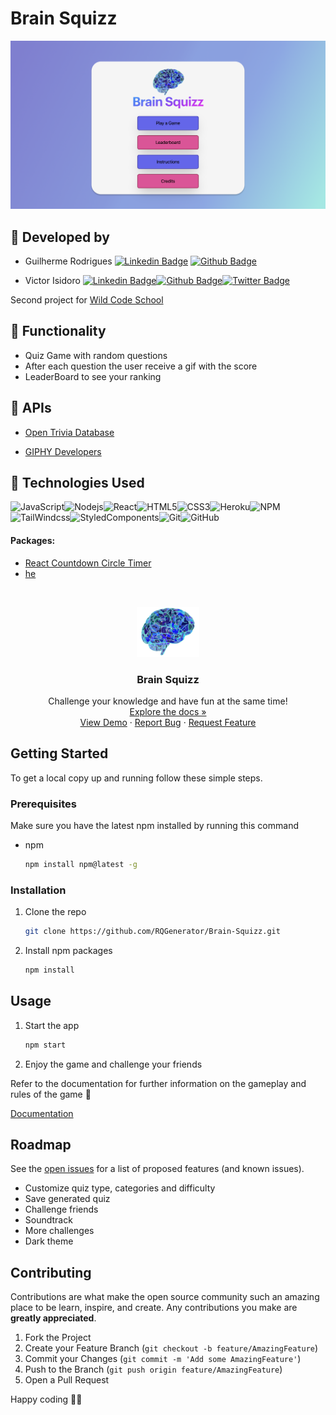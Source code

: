 # Brain Squizz

![Brain Squizz](./public/images/ScreenshotMenu.png)

## 👾 Developed by

- Guilherme Rodrigues
  [![Linkedin Badge](https://img.shields.io/badge/-guilhermerodrigues-blue?style=flat-square&logo=Linkedin&logoColor=white&link=https://www.linkedin.com/in/guilherme-rodrigues-029344162/)](https://www.linkedin.com/in/guilherme-rodrigues-029344162/) [![Github Badge](https://img.shields.io/badge/-Guilhaxr-181717?style=flat-square&logo=Github&logoColor=white&link=https://github.com/Guilhaxr)](https://github.com/Guilhaxr)

- Victor Isidoro
  [![Linkedin Badge](https://img.shields.io/badge/-victorisidoro-blue?style=flat-square&logo=Linkedin&logoColor=white&link=https://www.linkedin.com/in/victorisidoro/)](https://www.linkedin.com/in/victorisidoro/)[![Github Badge](https://img.shields.io/badge/-vtr84-181717?style=flat-square&logo=Github&logoColor=white&link=https://www.github.com/vtr84/)](https://www.github.com/vtr84/)[![Twitter Badge](https://img.shields.io/badge/-vtr84-1572B6?style=flat-square&logo=Twitter&logoColor=white&link=https://twitter.com/vtr84)](https://twitter.com/vtr84)

Second project for [Wild Code School](http://wildcodeschool.com)

## 👾 Functionality

- Quiz Game with random questions
- After each question the user receive a gif with the score
- LeaderBoard to see your ranking

## 👾 APIs

- [Open Trivia Database](https://opentdb.com/)

- [GIPHY Developers](https://developers.giphy.com/)

## 👾 Technologies Used

![JavaScript](https://img.shields.io/badge/-JavaScript-black?style=flat-square&logo=javascript)![Nodejs](https://img.shields.io/badge/-Nodejs-black?style=flat-square&logo=Node.js)![React](https://img.shields.io/badge/-React-black?style=flat-square&logo=react)![HTML5](https://img.shields.io/badge/-HTML5-E34F26?style=flat-square&logo=html5&logoColor=white)![CSS3](https://img.shields.io/badge/-CSS3-1572B6?style=flat-square&logo=css3)![Heroku](https://img.shields.io/badge/-Heroku-430098?style=flat-square&logo=heroku)![NPM](https://img.shields.io/badge/-npm-CB3837?style=flat-square&logo=npm&logoColor=white)![TailWindcss](https://img.shields.io/badge/-Tailwindcss-38B2AC?style=flat-square&logo=tailwindcss&logoColor=white)![StyledComponents](https://img.shields.io/badge/-Styled%20Components-DB7093?style=flat-square&logo=styledcomponents&logoColor=white)![Git](https://img.shields.io/badge/-Git-black?style=flat-square&logo=git)![GitHub](https://img.shields.io/badge/-GitHub-181717?style=flat-square&logo=github)

#### Packages:

- [React Countdown Circle Timer](https://www.npmjs.com/package/react-countdown-circle-timer)
- [he](https://github.com/mathiasbynens/he)

<br />
<p align="center">
    <img src="public/images/logo.png" alt="Logo" width="100" height="80">
  <h3 align="center">Brain Squizz</h3>
  <p align="center">
    Challenge your knowledge and have fun at the same time!
    <br />
  <a href="https://rqgenerator.github.io/Brain-Squizz/">Explore the docs »</a>
  <br />
    <a href="https://brain-squizz.herokuapp.com">View Demo</a>
    ·
    <a href="https://github.com/RQGenerator/Brain-Squizz/issues">Report Bug</a>
    ·
    <a href="https://github.com/RQGenerator/Brain-Squizz/issues">Request Feature</a>
  </p>
</p>


<!-- TABLE OF CONTENTS 

 <details open="open">
  <summary><h2 style="display: inline-block">Table of Contents</h2></summary>
  <ol>
    <li>
      <a href="#about-the-project">About The Project</a>
      <ul>
        <li><a href="#built-with">Built With</a></li>
      </ul>
    </li>
    <li>
      <a href="#getting-started">Getting Started</a>
      <ul>
        <li><a href="#prerequisites">Prerequisites</a></li>
        <li><a href="#installation">Installation</a></li>
      </ul>
    </li>
    <li><a href="#usage">Usage</a></li>
    <li><a href="#roadmap">Roadmap</a></li>
    <li><a href="#contributing">Contributing</a></li>
    <li><a href="#license">License</a></li>
    <li><a href="#contact">Contact</a></li>
    <li><a href="#acknowledgements">Acknowledgements</a></li>
  </ol>
</details>

 GETTING STARTED -->

## Getting Started

To get a local copy up and running follow these simple steps.

### Prerequisites

Make sure you have the latest npm installed by running this command

- npm

  ```sh
  npm install npm@latest -g
  ```

### Installation

1. Clone the repo

   ```sh
   git clone https://github.com/RQGenerator/Brain-Squizz.git
   ```

2. Install npm packages

   ```sh
   npm install
   ```

## Usage

1. Start the app

   ```sh
   npm start
   ```

2. Enjoy the game and challenge your friends

Refer to the documentation for further information on the gameplay and rules of the game 🎰

[Documentation](https://rqgenerator.github.io/Brain-Squizz/)

## Roadmap

See the [open issues](https://github.com/RQGenerator/Brain-Squizz/issues) for a list of proposed features (and known issues).

- Customize quiz type, categories and difficulty
- Save generated quiz
- Challenge friends
- Soundtrack
- More challenges
- Dark theme

## Contributing

Contributions are what make the open source community such an amazing place to be learn, inspire, and create. Any contributions you make are **greatly appreciated**.

1. Fork the Project
2. Create your Feature Branch (`git checkout -b feature/AmazingFeature`)
3. Commit your Changes (`git commit -m 'Add some AmazingFeature'`)
4. Push to the Branch (`git push origin feature/AmazingFeature`)
5. Open a Pull Request

Happy coding 🧑‍💻
